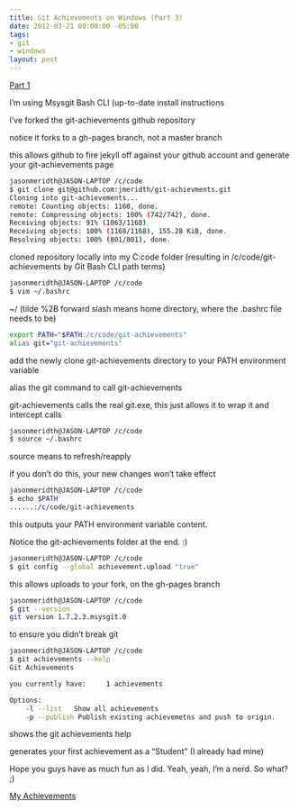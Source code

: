```yaml
---
title: Git Achievements on Windows (Part 3)
date: 2012-03-21 00:00:00 -05:00
tags:
- git
- windows
layout: post
---
```


[Part 1][1]

I’m using Msysgit Bash CLI (up-to-date install instructions

I’ve forked the git-achievements github repository

notice it forks to a gh-pages branch, not a master branch

this allows github to fire jekyll off against your github account and generate your git-achievements page

```bash
jasonmeridth@JASON-LAPTOP /c/code
$ git clone git@github.com:jmeridth/git-achievments.git
Cloning into git-achievements...
remote: Counting objects: 1168, done.
remote: Compressing objects: 100% (742/742), done.
Receiving objects: 91% (1063/1168)
Receiving objects: 100% (1168/1168), 155.28 KiB, done.
Resolving objects: 100% (801/801), done.
```

cloned repository locally into my C:code folder (resulting in /c/code/git-achievements by Git Bash CLI path terms)

```bash
jasonmeridth@JASON-LAPTOP /c/code
$ vim ~/.bashrc
```

~/ (tilde %2B forward slash means home directory, where the .bashrc file needs to be)

```bash
export PATH="$PATH:/c/code/git-achievements"
alias git="git-achievements"
```

add the newly clone git-achievements directory to your PATH environment variable

alias the git command to call git-achievements

git-achievements calls the real git.exe, this just allows it to wrap it and intercept calls

```bash
jasonmeridth@JASON-LAPTOP /c/code
$ source ~/.bashrc
```

source means to refresh/reapply

if you don’t do this, your new changes won’t take effect

```bash
jasonmeridth@JASON-LAPTOP /c/code
$ echo $PATH
......:/c/code/git-achievements
```


this outputs your PATH environment variable content.

Notice the git-achievements folder at the end. :)

```bash
jasonmeridth@JASON-LAPTOP /c/code
$ git config --global achievement.upload "true"
```

this allows uploads to your fork, on the gh-pages branch

```bash
jasonmeridth@JASON-LAPTOP /c/code
$ git --version
git version 1.7.2.3.msysgit.0
```

to ensure you didn’t break git

```bash
jasonmeridth@JASON-LAPTOP /c/code
$ git achievements --help
Git Achievements

you currently have:     1 achievements

Options:
    -l --list   Show all achievements
    -p --publish Publish existing achievemetns and push to origin.
```

shows the git achievements help

generates your first achievement as a “Student” (I already had mine)

Hope you guys have as much fun as I did. Yeah, yeah, I’m a nerd. So what? ;)

[My Achievements][2]

  [1]: http://blog.jasonmeridth.com/git-achievements-on-windows
  [2]: http://blog.jasonmeridth.com/git-achievements

